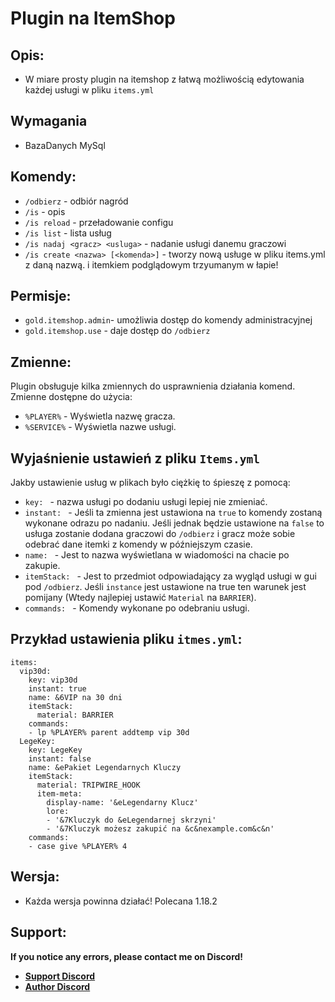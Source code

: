 # Plugin na ItemShop

**Opis:**
--------
- W miare prosty plugin na itemshop z łatwą możliwością edytowania każdej usługi w pliku `items.yml`

**Wymagania**
--------
- BazaDanych MySql

**Komendy:**
--------
- `/odbierz` -  odbiór nagród
- `/is` - opis
- `/is reload` - przeładowanie configu
- `/is list` - lista usług
- `/is nadaj <gracz> <usluga>` - nadanie usługi danemu graczowi
- `/is create <nazwa> [<komenda>]` - tworzy nową usługe w pliku items.yml z daną nazwą. i itemkiem podglądowym trzyumanym w łapie!

**Permisje:**
--------
- `gold.itemshop.admin`- umożliwia dostęp do komendy administracyjnej 
- `gold.itemshop.use` - daje dostęp do `/odbierz`

**Zmienne:**
--------
Plugin obsługuje kilka zmiennych do usprawnienia działania komend. Zmienne dostępne do użycia:
- `%PLAYER%` - Wyświetla nazwę gracza.
- `%SERVICE%` - Wyświetla nazwe usługi.

**Wyjaśnienie ustawień z pliku `Items.yml`**
--------
Jakby ustawienie usług w plikach było ciężkię to śpieszę z pomocą:
- `key: ` - nazwa usługi po dodaniu usługi lepiej nie zmieniać.
- `instant: ` - Jeśli ta zmienna jest ustawiona na `true` to komendy zostaną wykonane odrazu po nadaniu. Jeśli jednak będzie ustawione na `false` to usługa zostanie dodana graczowi do `/odbierz` i gracz może sobie odebrać dane itemki z komendy w późniejszym czasie.
- `name: ` - Jest to nazwa wyświetlana w wiadomości na chacie po zakupie.
- `itemStack: ` - Jest to przedmiot odpowiadający za wygląd usługi w gui pod `/odbierz`. Jeśli `instance` jest ustawione na true ten warunek jest pomijany (Wtedy najlepiej ustawić `Material` na `BARRIER`).
- `commands: ` - Komendy wykonane po odebraniu usługi.

**Przykład ustawienia pliku `itmes.yml`:**
--------
```
items:
  vip30d:
    key: vip30d
    instant: true
    name: &6VIP na 30 dni
    itemStack:
      material: BARRIER
    commands:
    - lp %PLAYER% parent addtemp vip 30d
  LegeKey:
    key: LegeKey
    instant: false
    name: &ePakiet Legendarnych Kluczy
    itemStack:
      material: TRIPWIRE_HOOK
      item-meta:
        display-name: '&eLegendarny Klucz'
        lore:
        - '&7Kluczyk do &eLegendarnej skrzyni'
        - '&7Kluczyk możesz zakupić na &c&nexample.com&c&n'
    commands:
    - case give %PLAYER% 4
```

**Wersja:**
--------
- Każda wersja powinna działać! Polecana 1.18.2

Support:
--------
**If you notice any errors, please contact me on Discord!**
- **[Support Discord](https://discord.gg/94qhBxDEv8)**
- **[Author Discord](https://discord.com/users/431183447667638272)**
